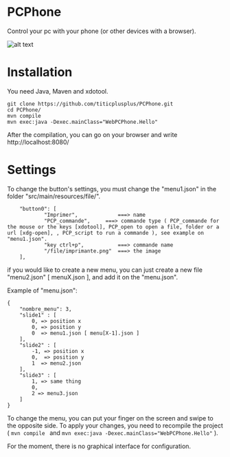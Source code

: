 # PCPhone
Control your pc with your phone (or other devices with a browser).

![alt text](https://github.com/titicplusplus/PCPhone/blob/main/screen/screen2.png?raw=true)


# Installation

You need Java, Maven and xdotool.

```
git clone https://github.com/titicplusplus/PCPhone.git
cd PCPhone/
mvn compile
mvn exec:java -Dexec.mainClass="WebPCPhone.Hello"
```
After the compilation, you can go on your browser and write http://localhost:8080/

# Settings

To change the button's settings, you must change the "menu1.json" in the folder "src/main/resources/file/".

```
	"button0": [
			"Imprimer",             ===> name
			"PCP_commande",		===> commande type ( PCP_commande for the mouse or the keys [xdotool], PCP_open to open a file, folder or a url [xdg-open], , PCP_script to run a commande ), see example on "menu1.json".
			"key ctrl+p",	        ===> commande name
			"/file/imprimante.png"  ===> the image
	],
```

if you would like to create a new menu, you can just create a new file "menu2.json" [ menuX.json ], and add it on the "menu.json".

Example of "menu.json":

```
{
	"nombre_menu": 3,
	"slide1" : [
		0, => position x
		0, => position y
		0  => menu1.json [ menu[X-1].json ]
	],
	"slide2" : [
		-1, => position x
		0,  => position y
		1  => menu2.json
	],
	"slide3" : [
		1, => same thing
		0,
		2 => menu3.json
	]
}
```


To change the menu, you can put your finger on the screen and swipe to the opposite side.
To apply your changes, you need to recompile the project ( ```mvn compile ``` and  ``` mvn exec:java -Dexec.mainClass="WebPCPhone.Hello" ``` ).

For the moment, there is no graphical interface for configuration.
